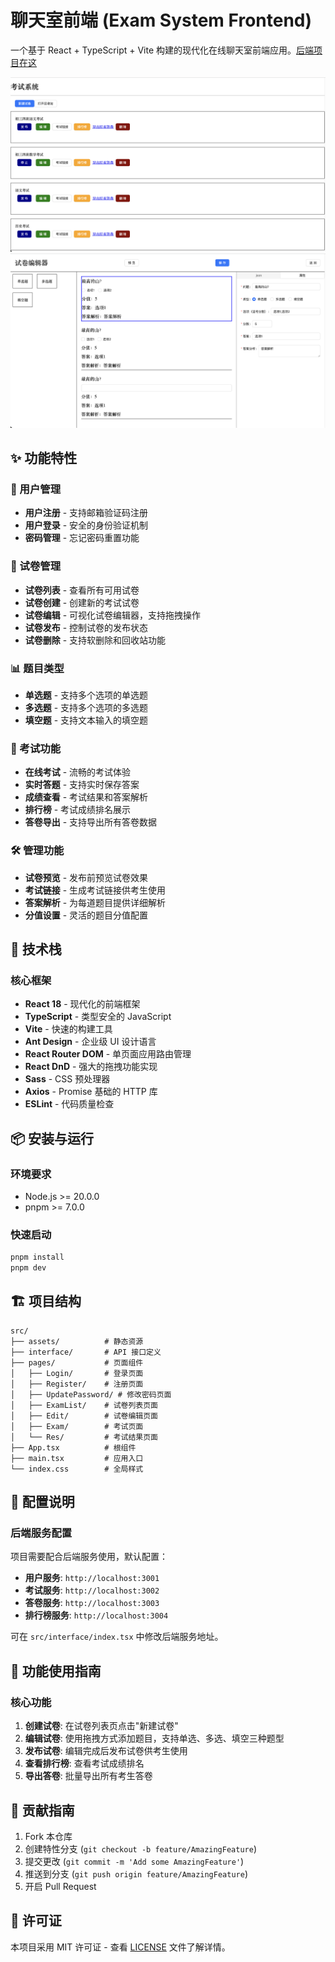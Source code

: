 # 聊天室前端 (Exam System Frontend)

一个基于 React + TypeScript + Vite 构建的现代化在线聊天室前端应用。[后端项目在这](https://github.com/cyan0714/exam-system)

![demo0](./public/demo0.png)
![demo1](./public/demo1.png)

## ✨ 功能特性

### 👤 用户管理
- **用户注册** - 支持邮箱验证码注册
- **用户登录** - 安全的身份验证机制
- **密码管理** - 忘记密码重置功能

### 📝 试卷管理
- **试卷列表** - 查看所有可用试卷
- **试卷创建** - 创建新的考试试卷
- **试卷编辑** - 可视化试卷编辑器，支持拖拽操作
- **试卷发布** - 控制试卷的发布状态
- **试卷删除** - 支持软删除和回收站功能

### 📊 题目类型
- **单选题** - 支持多个选项的单选题
- **多选题** - 支持多个选项的多选题
- **填空题** - 支持文本输入的填空题

### 🎯 考试功能
- **在线考试** - 流畅的考试体验
- **实时答题** - 支持实时保存答案
- **成绩查看** - 考试结果和答案解析
- **排行榜** - 考试成绩排名展示
- **答卷导出** - 支持导出所有答卷数据

### 🛠️ 管理功能
- **试卷预览** - 发布前预览试卷效果
- **考试链接** - 生成考试链接供考生使用
- **答案解析** - 为每道题目提供详细解析
- **分值设置** - 灵活的题目分值配置

## 🚀 技术栈

### 核心框架
- **React 18** - 现代化的前端框架
- **TypeScript** - 类型安全的 JavaScript
- **Vite** - 快速的构建工具
- **Ant Design** - 企业级 UI 设计语言
- **React Router DOM** - 单页面应用路由管理
- **React DnD** - 强大的拖拽功能实现
- **Sass** - CSS 预处理器
- **Axios** - Promise 基础的 HTTP 库
- **ESLint** - 代码质量检查

## 📦 安装与运行

### 环境要求
- Node.js >= 20.0.0
- pnpm >= 7.0.0

### 快速启动
```bash
pnpm install
pnpm dev
```

## 🏗️ 项目结构

```
src/
├── assets/          # 静态资源
├── interface/       # API 接口定义
├── pages/           # 页面组件
│   ├── Login/       # 登录页面
│   ├── Register/    # 注册页面
│   ├── UpdatePassword/ # 修改密码页面
│   ├── ExamList/    # 试卷列表页面
│   ├── Edit/        # 试卷编辑页面
│   ├── Exam/        # 考试页面
│   └── Res/         # 考试结果页面
├── App.tsx          # 根组件
├── main.tsx         # 应用入口
└── index.css        # 全局样式
```

## 🔧 配置说明

### 后端服务配置
项目需要配合后端服务使用，默认配置：

- **用户服务**: `http://localhost:3001`
- **考试服务**: `http://localhost:3002`
- **答卷服务**: `http://localhost:3003`
- **排行榜服务**: `http://localhost:3004`

可在 `src/interface/index.tsx` 中修改后端服务地址。

## 🎨 功能使用指南

### 核心功能
1. **创建试卷**: 在试卷列表页点击"新建试卷"
2. **编辑试卷**: 使用拖拽方式添加题目，支持单选、多选、填空三种题型
3. **发布试卷**: 编辑完成后发布试卷供考生使用
4. **查看排行榜**: 查看考试成绩排名
5. **导出答卷**: 批量导出所有考生答卷

## 🤝 贡献指南

1. Fork 本仓库
2. 创建特性分支 (`git checkout -b feature/AmazingFeature`)
3. 提交更改 (`git commit -m 'Add some AmazingFeature'`)
4. 推送到分支 (`git push origin feature/AmazingFeature`)
5. 开启 Pull Request

## 📄 许可证

本项目采用 MIT 许可证 - 查看 [LICENSE](LICENSE) 文件了解详情。

